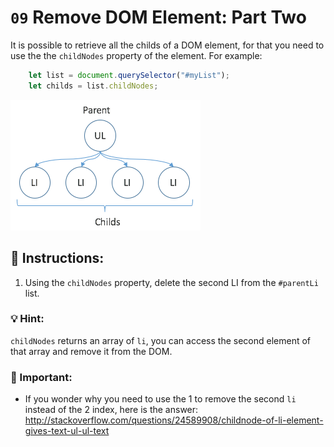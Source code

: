 # `09` Remove DOM Element: Part Two

It is possible to retrieve all the childs of a DOM element, for that you need to use the the `childNodes` property of the element. For example:

```js
    let list = document.querySelector("#myList");
    let childs = list.childNodes;   
```

![](../../.learn/assets/09-1.png) 

## 📝 Instructions:

1. Using the `childNodes` property, delete the second LI from the `#parentLi` list.

### 💡 Hint:

`childNodes` returns an array of `li`, you can access the second element of that array and remove it from the DOM.

### :mag_right: Important:

+ If you wonder why you need to use the 1 to remove the second `li` instead of the 2 index, here is the answer: http://stackoverflow.com/questions/24589908/childnode-of-li-element-gives-text-ul-ul-text
